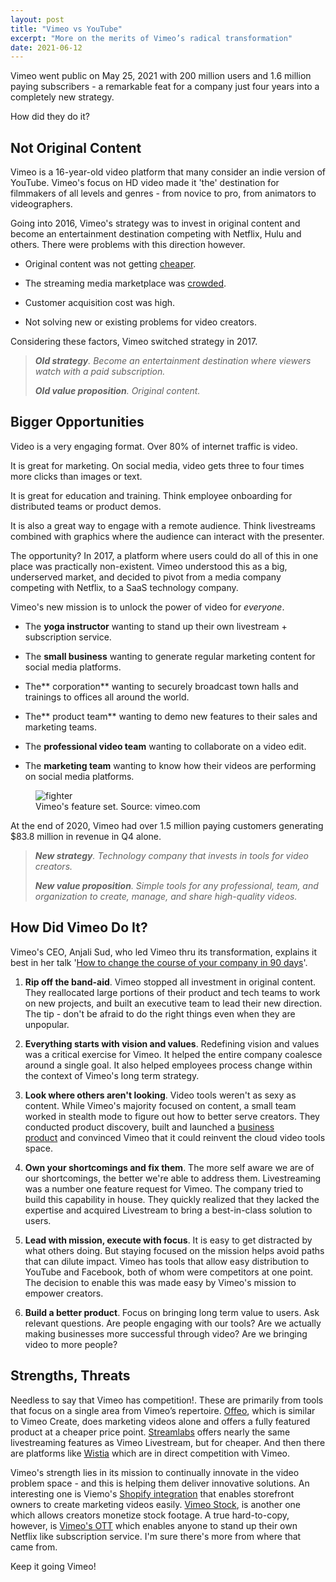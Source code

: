 ```yaml
---
layout: post
title: "Vimeo vs YouTube"
excerpt: "More on the merits of Vimeo’s radical transformation"
date: 2021-06-12
---
```


Vimeo went public on May 25, 2021 with 200 million users and 1.6 million paying subscribers - a remarkable feat for a company just four years into a completely new strategy.

How did they do it?

**Not Original Content**
------------------------

Vimeo is a 16-year-old video platform that many consider an indie version of YouTube. Vimeo's focus on HD video made it 'the' destination for filmmakers of all levels and genres - from novice to pro, from animators to videographers.

Going into 2016, Vimeo's strategy was to invest in original content and become an entertainment destination competing with Netflix, Hulu and others. There were problems with this direction however.

-   Original content was not getting [cheaper](https://www.statista.com/statistics/707302/netflix-video-content-budget/).

-   The streaming media marketplace was [crowded](https://en.wikipedia.org/wiki/List_of_streaming_media_services).

-   Customer acquisition cost was high.

-   Not solving new or existing problems for video creators.

Considering these factors, Vimeo switched strategy in 2017.

> ***Old strategy**. Become an entertainment destination where viewers watch with a paid subscription.*
>
> ***Old value proposition**. Original content.*

**Bigger Opportunities**
------------------------

Video is a very engaging format. Over 80% of internet traffic is video.

It is great for marketing. On social media, video gets three to four times more clicks than images or text.

It is great for education and training. Think employee onboarding for distributed teams or product demos.

It is also a great way to engage with a remote audience. Think livestreams combined with graphics where the audience can interact with the presenter.

The opportunity? In 2017, a platform where users could do all of this in one place was practically non-existent. Vimeo understood this as a big, underserved market, and decided to pivot from a media company competing with Netflix, to a SaaS technology company.

Vimeo's new mission is to unlock the power of video for *everyone*.

-   The **yoga instructor** wanting to stand up their own livestream + subscription service.

-   The **small business** wanting to generate regular marketing content for social media platforms.

-   The** corporation** wanting to securely broadcast town halls and trainings to offices all around the world.

-   The** product team** wanting to demo new features to their sales and marketing teams.

-   The **professional video team** wanting to collaborate on a video edit.

-   The **marketing team** wanting to know how their videos are performing on social media platforms.

<figure>
<img alt="fighter" src="https://cdn.substack.com/image/fetch/f_auto,q_auto:good,fl_progressive:steep/https%3A%2F%2Fbucketeer-e05bbc84-baa3-437e-9518-adb32be77984.s3.amazonaws.com%2Fpublic%2Fimages%2F2d5b349a-ed42-45f7-b2b1-18c2c1522484_1621x491.png">
<figcaption>Vimeo's feature set. Source: vimeo.com</figcaption>
</figure>


At the end of 2020, Vimeo had over 1.5 million paying customers generating $83.8 million in revenue in Q4 alone.

> ***New strategy**. Technology company that invests in tools for video creators.*
>
> ***New value proposition**. Simple tools for any professional, team, and organization to create, manage, and share high-quality videos.*

**How Did Vimeo Do It?**
------------------------

Vimeo's CEO, Anjali Sud, who led Vimeo thru its transformation, explains it best in her talk '[How to change the course of your company in 90 days](https://www.youtube.com/watch?v=fZD74KHH1pg)'.

1.  **Rip off the band-aid**. Vimeo stopped all investment in original content. They reallocated large portions of their product and tech teams to work on new projects, and built an executive team to lead their new direction. The tip - don't be afraid to do the right things even when they are unpopular.

2.  **Everything starts with vision and values**. Redefining vision and values was a critical exercise for Vimeo. It helped the entire company coalesce around a single goal. It also helped employees process change within the context of Vimeo's long term strategy.

3.  **Look where others aren't looking**. Video tools weren't as sexy as content. While Vimeo's majority focused on content, a small team worked in stealth mode to figure out how to better serve creators. They conducted product discovery, built and launched a [business product](https://vimeo.com/blog/post/introducing-vimeo-business/) and convinced Vimeo that it could reinvent the cloud video tools space.

4.  **Own your shortcomings and fix them**. The more self aware we are of our shortcomings, the better we're able to address them. Livestreaming was a number one feature request for Vimeo. The company tried to build this capability in house. They quickly realized that they lacked the expertise and acquired Livestream to bring a best-in-class solution to users.

5.  **Lead with mission, execute with focus**. It is easy to get distracted by what others doing. But staying focused on the mission helps avoid paths that can dilute impact. Vimeo has tools that allow easy distribution to YouTube and Facebook, both of whom were competitors at one point. The decision to enable this was made easy by Vimeo's mission to empower creators.

6.  **Build a better product**. Focus on bringing long term value to users. Ask relevant questions. Are people engaging with our tools? Are we actually making businesses more successful through video? Are we bringing video to more people?

Strengths, Threats
------------------

Needless to say that Vimeo has competition!. These are primarily from tools that focus on a single area from Vimeo’s repertoire. [Offeo](https://offeo.com/), which is similar to Vimeo Create, does marketing videos alone and offers a fully featured product at a cheaper price point. [Streamlabs](https://streamlabs.com/) offers nearly the same livestreaming features as Vimeo Livestream, but for cheaper. And then there are platforms like [Wistia](https://wistia.com/) which are in direct competition with Vimeo.

Vimeo's strength lies in its mission to continually innovate in the video problem space - and this is helping them deliver innovative solutions. An interesting one is Viemo's [Shopify integration](https://apps.shopify.com/vimeo_product_video_maker) that enables storefront owners to create marketing videos easily. [Vimeo Stock](https://vimeo.com/stock), is another one which allows creators monetize stock footage. A true hard-to-copy, however, is [Vimeo's OTT](https://vimeo.com/ott/home) which enables anyone to stand up their own Netflix like subscription service. I'm sure there's more from where that came from.

Keep it going Vimeo!
